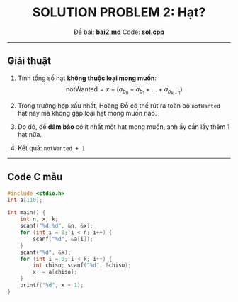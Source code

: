 <center>

# SOLUTION PROBLEM 2: Hạt?

Đề bài: **[bai2.md](../bai2.md)**
Code: **[sol.cpp](sol.cpp)**

</center>

---

## Giải thuật

1. Tính tổng số hạt **không thuộc loại mong muốn**:  
    $$
    \text{notWanted} = x - \big(a_{b_0} + a_{b_1} + \dots + a_{b_{k-1}}\big)
    $$


2. Trong trường hợp xấu nhất, Hoàng Đỗ có thể rút ra toàn bộ `notWanted` hạt này mà không gặp loại hạt mong muốn nào.  

3. Do đó, để **đảm bảo** có ít nhất một hạt mong muốn, anh ấy cần lấy thêm 1 hạt nữa.  

4. Kết quả:  `notWanted + 1`


---

## Code C mẫu

```c
#include <stdio.h>
int a[110];

int main() {
    int n, x, k;
    scanf("%d %d", &n, &x);
    for (int i = 0; i < n; i++) {
        scanf("%d", &a[i]);
    }
    scanf("%d", &k);
    for (int i = 0; i < k; i++) {
        int chiso; scanf("%d", &chiso);
        x -= a[chiso];
    }
    printf("%d", x + 1);
}